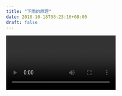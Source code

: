 ```yaml
--- 
title: "下雨的原理" 
date: 2018-10-18T08:23:16+08:00 
draft: false 
--- 
```


<video src="http://static.allinfun.cn/buchadian/Why_should_you_read_Kurt_Vonnegut.mp4"></video>
<!--stackedit_data:
eyJoaXN0b3J5IjpbLTEyNTc4NDc0MTUsMjIyNzI3NjgxXX0=
-->